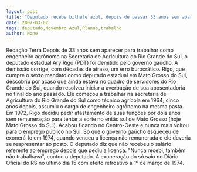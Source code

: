 ```yaml
---
layout: post
title: "Deputado recebe bilhete azul, depois de passar 33 anos sem aparecer no trabalho"
date: 2007-03-02
tags: deputado,Novembro Azul,Planos,trabalho
author: None
---
```

Redação Terra 
Depois de 33 anos sem aparecer para trabalhar como engenheiro agrônomo na Secretaria de Agricultura do Rio Grande do Sul, o deputado estadual Ary Rigo (PDT) foi demitido pelo governo gaúcho. A demissão corrige, com décadas de atraso, um erro burocrático. 
Rigo, que cumpre o sexto mandato como deputado estadual em Mato Grosso do Sul, descobriu por acaso que ainda estava no quadro de servidores do Rio Grande do Sul, quando resolveu iniciar a averbação de sua aposentadoria no final do ano passado. 
Ele começou a trabalhar na secretaria de Agricultura do Rio Grande do Sul como técnico agrícola em 1964; cinco anos depois, assumiu o cargo de engenheiro agrônomo na mesma pasta. Em 1972, Rigo decidiu pedir afastamento de suas funções por dois anos sem remuneração para tentar a sorte no então sul de Mato Grosso (hoje Mato Grosso do Sul). 
Acabou ficando no Centro-Oeste e nunca mais voltou para o emprego público no Sul. Só que o governo gaúcho esqueceu de exonerá-lo em 1974, quando venceu a licença não remunerada e ele deveria se reapresentar ao posto. 
O deputado diz que não recebeu o salário referente ao emprego depois que pediu a licença. 
\"Nunca recebi, também não trabalhava\", contou o deputado. 
A exoneração do só saiu no Diário Oficial do RS no último dia 15 com efeito retroativo a 1º de março de 1974. 